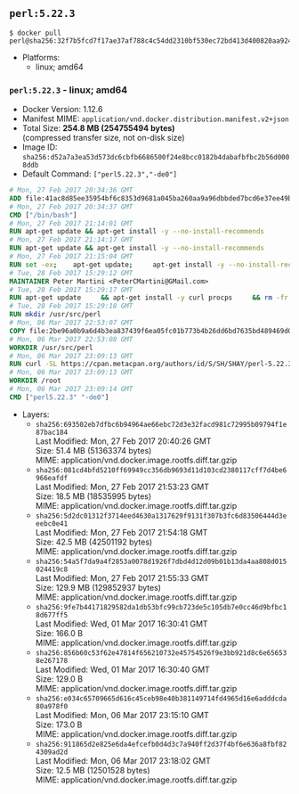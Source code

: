 ## `perl:5.22.3`

```console
$ docker pull perl@sha256:32f7b5fcd7f17ae37af788c4c54dd2310bf530ec72bd413d400820aa9249b8cf
```

-	Platforms:
	-	linux; amd64

### `perl:5.22.3` - linux; amd64

-	Docker Version: 1.12.6
-	Manifest MIME: `application/vnd.docker.distribution.manifest.v2+json`
-	Total Size: **254.8 MB (254755494 bytes)**  
	(compressed transfer size, not on-disk size)
-	Image ID: `sha256:d52a7a3ea53d573dc6cbfb6686500f24e8bcc0182b4dabafbfbc2b56d0008ddb`
-	Default Command: `["perl5.22.3","-de0"]`

```dockerfile
# Mon, 27 Feb 2017 20:34:36 GMT
ADD file:41ac8d85ee35954bf6c8353d9681a045ba260aa9a96dbbded7bcd6e37ee49bea in / 
# Mon, 27 Feb 2017 20:34:37 GMT
CMD ["/bin/bash"]
# Mon, 27 Feb 2017 21:14:01 GMT
RUN apt-get update && apt-get install -y --no-install-recommends 		ca-certificates 		curl 		wget 	&& rm -rf /var/lib/apt/lists/*
# Mon, 27 Feb 2017 21:14:17 GMT
RUN apt-get update && apt-get install -y --no-install-recommends 		bzr 		git 		mercurial 		openssh-client 		subversion 				procps 	&& rm -rf /var/lib/apt/lists/*
# Mon, 27 Feb 2017 21:15:04 GMT
RUN set -ex; 	apt-get update; 	apt-get install -y --no-install-recommends 		autoconf 		automake 		bzip2 		file 		g++ 		gcc 		imagemagick 		libbz2-dev 		libc6-dev 		libcurl4-openssl-dev 		libdb-dev 		libevent-dev 		libffi-dev 		libgdbm-dev 		libgeoip-dev 		libglib2.0-dev 		libjpeg-dev 		libkrb5-dev 		liblzma-dev 		libmagickcore-dev 		libmagickwand-dev 		libncurses-dev 		libpng-dev 		libpq-dev 		libreadline-dev 		libsqlite3-dev 		libssl-dev 		libtool 		libwebp-dev 		libxml2-dev 		libxslt-dev 		libyaml-dev 		make 		patch 		xz-utils 		zlib1g-dev 				$( 			if apt-cache show 'default-libmysqlclient-dev' 2>/dev/null | grep -q '^Version:'; then 				echo 'default-libmysqlclient-dev'; 			else 				echo 'libmysqlclient-dev'; 			fi 		) 	; 	rm -rf /var/lib/apt/lists/*
# Tue, 28 Feb 2017 15:29:12 GMT
MAINTAINER Peter Martini <PeterCMartini@GMail.com>
# Tue, 28 Feb 2017 15:29:17 GMT
RUN apt-get update     && apt-get install -y curl procps     && rm -fr /var/lib/apt/lists/*
# Tue, 28 Feb 2017 15:29:18 GMT
RUN mkdir /usr/src/perl
# Mon, 06 Mar 2017 22:53:07 GMT
COPY file:2be96a0b9a6d4b3ea837439f6ea05fc01b773b4b26dd6bd7635bd489469d0075 in /usr/src/perl/ 
# Mon, 06 Mar 2017 22:53:08 GMT
WORKDIR /usr/src/perl
# Mon, 06 Mar 2017 23:09:13 GMT
RUN curl -SL https://cpan.metacpan.org/authors/id/S/SH/SHAY/perl-5.22.3.tar.bz2 -o perl-5.22.3.tar.bz2     && echo '770dd077a67a382501ab195cc75eee0baa5efa3544892c9a713a5bdb2645449f *perl-5.22.3.tar.bz2' | sha256sum -c -     && tar --strip-components=1 -xjf perl-5.22.3.tar.bz2 -C /usr/src/perl     && rm perl-5.22.3.tar.bz2     && cat *.patch | patch -p1     && ./Configure -Duse64bitall -Duseshrplib  -des     && make -j$(nproc)     && TEST_JOBS=$(nproc) make test_harness     && make install     && cd /usr/src     && curl -LO https://raw.githubusercontent.com/miyagawa/cpanminus/master/cpanm     && chmod +x cpanm     && ./cpanm App::cpanminus     && rm -fr ./cpanm /root/.cpanm /usr/src/perl /tmp/*
# Mon, 06 Mar 2017 23:09:13 GMT
WORKDIR /root
# Mon, 06 Mar 2017 23:09:14 GMT
CMD ["perl5.22.3" "-de0"]
```

-	Layers:
	-	`sha256:693502eb7dfbc6b94964ae66ebc72d3e32facd981c72995b09794f1e87bac184`  
		Last Modified: Mon, 27 Feb 2017 20:40:26 GMT  
		Size: 51.4 MB (51363374 bytes)  
		MIME: application/vnd.docker.image.rootfs.diff.tar.gzip
	-	`sha256:081cd4bfd5210ff69949cc356db9693d11d103cd2380117cff7d4be6966eafdf`  
		Last Modified: Mon, 27 Feb 2017 21:53:23 GMT  
		Size: 18.5 MB (18535995 bytes)  
		MIME: application/vnd.docker.image.rootfs.diff.tar.gzip
	-	`sha256:5d2dc01312f3714eed4630a1317629f9131f307b3fc6d83506444d3eeebc0e41`  
		Last Modified: Mon, 27 Feb 2017 21:54:18 GMT  
		Size: 42.5 MB (42501192 bytes)  
		MIME: application/vnd.docker.image.rootfs.diff.tar.gzip
	-	`sha256:54a5f7da9a4f2853a0078d1926f7dbd4d12d09b01b13da4aa808d015024419c8`  
		Last Modified: Mon, 27 Feb 2017 21:55:33 GMT  
		Size: 129.9 MB (129852937 bytes)  
		MIME: application/vnd.docker.image.rootfs.diff.tar.gzip
	-	`sha256:9fe7b44171829582da1db53bfc99cb723de5c105db7e0cc46d9bfbc18d677ff5`  
		Last Modified: Wed, 01 Mar 2017 16:30:41 GMT  
		Size: 166.0 B  
		MIME: application/vnd.docker.image.rootfs.diff.tar.gzip
	-	`sha256:856b60c53f62e47814f656210732e45754526f9e3bb921d8c6e656538e267178`  
		Last Modified: Wed, 01 Mar 2017 16:30:40 GMT  
		Size: 129.0 B  
		MIME: application/vnd.docker.image.rootfs.diff.tar.gzip
	-	`sha256:e034c65709665d616c45ceb98e40b381149714fd4965d16e6adddcda80a978f0`  
		Last Modified: Mon, 06 Mar 2017 23:15:10 GMT  
		Size: 173.0 B  
		MIME: application/vnd.docker.image.rootfs.diff.tar.gzip
	-	`sha256:911865d2e825e6da4efcefb0d4d3c7a940ff2d37f4bf6e636a8fbf824309ad2d`  
		Last Modified: Mon, 06 Mar 2017 23:18:02 GMT  
		Size: 12.5 MB (12501528 bytes)  
		MIME: application/vnd.docker.image.rootfs.diff.tar.gzip
